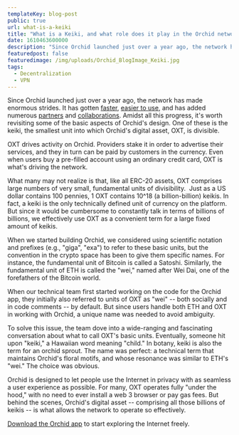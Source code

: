 ```yaml
---
templateKey: blog-post
public: true
url: what-is-a-keiki
title: "What is a Keiki, and what role does it play in the Orchid network?"
date: 1610463600000
description: "Since Orchid launched just over a year ago, the network has made enormous strides. It has gotten faster, easier to use, and has added numerous partners and collaborations. Amidst all this progress, it’s worth revisiting some of the basic aspects of Orchid’s design. One of these is the keiki, the smallest unit into which Orchid’s digital asset, OXT, is divisible."
featuredpost: false
featuredimage: /img/uploads/Orchid_BlogImage_Keiki.jpg
tags:
  - Decentralization
  - VPN
---
```

Since Orchid launched just over a year ago, the network has made enormous strides. It has gotten [faster](/orchid-just-got-faster/#:~:text=Orchid%20is%20now%20faster%20and,connection%20speeds%20to%20improve%20noticeably.), [easier to use](/orchid-launches-in-apple-app-store/), and has added numerous [partners](/binance-worlds-largest-crypto-exchange-lists-orchid-digital-asset-oxt/) and [collaborations](/orchid-collaborates-with-chainlink/). Amidst all this progress, it's worth revisiting some of the basic aspects of Orchid's design. One of these is the keiki, the smallest unit into which Orchid's digital asset, OXT, is divisible.

OXT drives activity on Orchid. Providers stake it in order to advertise their services, and they in turn can be paid by customers in the currency. Even when users buy a pre-filled account using an ordinary credit card, OXT is what's driving the network.

What many may not realize is that, like all ERC-20 assets, OXT comprises large numbers of very small, fundamental units of divisibility.  Just as a US dollar contains 100 pennies, 1 OXT contains 10^18 (a billion-billion) keikis. In fact, a keiki is the only technically defined unit of currency on the platform. But since it would be cumbersome to constantly talk in terms of billions of billions, we effectively use OXT as a convenient term for a large fixed amount of keikis.

When we started building Orchid, we considered using scientific notation and prefixes (e.g., "giga", "exa") to refer to these basic units, but the convention in the crypto space has been to give them specific names. For instance, the fundamental unit of Bitcoin is called a Satoshi. Similarly, the fundamental unit of ETH is called the "wei," named after Wei Dai, one of the forefathers of the Bitcoin world.

When our technical team first started working on the code for the Orchid app, they initially also referred to units of OXT as "wei" -- both socially and in code comments -- by default. But since users handle both ETH and OXT in working with Orchid, a unique name was needed to avoid ambiguity.

To solve this issue, the team dove into a wide-ranging and fascinating conversation about what to call OXT's basic units. Eventually, someone hit upon "keiki," a Hawaiian word meaning "child." In botany, keiki is also the term for an orchid sprout. The name was perfect: a technical term that maintains Orchid's floral motifs, and whose resonance was similar to ETH's "wei." The choice was obvious.

Orchid is designed to let people use the Internet in privacy with as seamless a user experience as possible. For many, OXT operates fully "under the hood," with no need to ever install a web 3 browser or pay gas fees. But behind the scenes, Orchid's digital asset -- comprising all those billions of keikis -- is what allows the network to operate so effectively.

[Download the Orchid app](https://www.orchid.com/download) to start exploring the Internet freely.